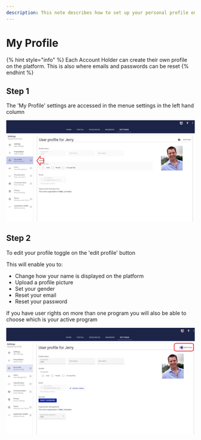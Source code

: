 ```yaml
---
description: This note describes how to set up your personal profile on the platform
---
```


# My Profile

{% hint style="info" %}
Each Account Holder can create their own profile on the platform.  This is also where emails and passwords can be reset
{% endhint %}

## Step 1

The 'My Profile' settings are accessed in the menue settings in the left hand column

![](<../../.gitbook/assets/image (305).png>)

## Step 2

To edit your profile toggle on the 'edit profile' button

This will enable you to:

* Change how your name is displayed on the platform
* Upload a profile picture
* Set your gender
* Reset your email&#x20;
* Reset your password

&#x20;If you have user rights on more than one program you will also be able to choose which is your active program

![](<../../.gitbook/assets/image (329).png>)

